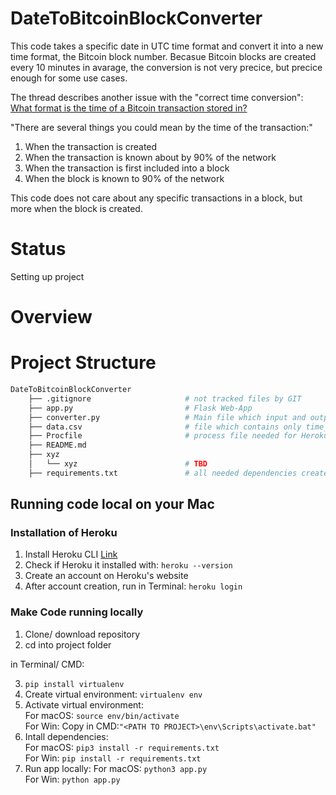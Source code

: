 # DateToBitcoinBlockConverter
This code takes a specific date in UTC time format and convert it into a new time format, the Bitcoin block number. Becasue Bitcoin blocks are created every 10 minutes in avarage, the conversion is not very precice, but precice enough for some use cases.

The thread describes another issue with the "correct time conversion": [What format is the time of a Bitcoin transaction stored in?](https://bitcoin.stackexchange.com/questions/7788/what-format-is-the-time-of-a-bitcoin-transaction-stored-in#23681)

"There are several things you could mean by the time of the transaction:"
1. When the transaction is created
2. When the transaction is known about by 90% of the network
3. When the transaction is first included into a block
4. When the block is known to 90% of the network

This code does not care about any specific transactions in a block, but more when the block is created.

# Status
Setting up project

# Overview

# Project Structure
```bash
DateToBitcoinBlockConverter
    ├── .gitignore                     # not tracked files by GIT  
    ├── app.py                         # Flask Web-App   
    ├── converter.py                   # Main file which input and output for web-app
    ├── data.csv                       # file which contains only time_stamp and block_height of all blocks
    ├── Procfile                       # process file needed for Heroku deployment
    ├── README.md   
    ├── xyz   
    │   └── xyz                        # TBD    
    ├── requirements.txt               # all needed dependencies created via: ' pip freeze > requirements.txt '
```

## Running code local on your Mac
### Installation of Heroku
1. Install Heroku CLI [Link](https://devcenter.heroku.com/articles/heroku-cli#download-and-install)
3. Check if Heroku it installed with: ```heroku --version```
4. Create an account on Heroku's website
5. After account creation, run in Terminal: ```heroku login```

### Make Code running locally
1. Clone/ download repository
2. cd into project folder

in Terminal/ CMD:

3. ```pip install virtualenv```   
4. Create virtual environment: ```virtualenv env```
5. Activate virtual environment:   
For macOS: ```source env/bin/activate```   
For Win: Copy in CMD:```"<PATH TO PROJECT>\env\Scripts\activate.bat"``` 
6. Intall dependencies:   
For macOS: ```pip3 install -r requirements.txt```   
For Win: ```pip install -r requirements.txt```   
7. Run app locally:
For macOS: ```python3 app.py```   
For Win: ```python app.py```

